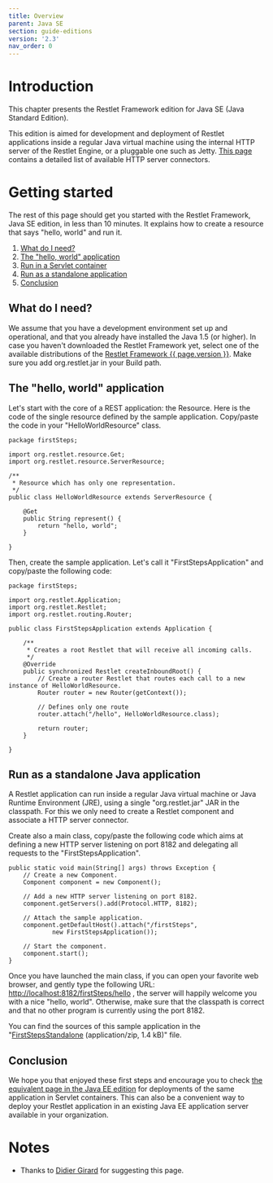 ```yaml
---
title: Overview
parent: Java SE
section: guide-editions
version: '2.3'
nav_order: 0
---
```

# Introduction

This chapter presents the Restlet Framework edition for Java SE (Java
Standard Edition).

This edition is aimed for development and deployment of Restlet
applications inside a regular Java virtual machine using the internal
HTTP server of the Restlet Engine, or a pluggable one such as Jetty.
[This page](../../core/base/connectors "Connectors")
contains a detailed list of available HTTP server connectors.

# Getting started

The rest of this page should get you started with the Restlet Framework,
Java SE edition, in less than 10 minutes. It explains how to create a
resource that says "hello, world" and run it.

1.  [What do I need?](#what_do_i_need)
2.  [The "hello, world" application](#the-hello-world-application)
3.  [Run in a Servlet container](#run-in-a-servlet-container)
4.  [Run as a standalone application](#run-as-a-standalone-java-application)
5.  [Conclusion](#conclusion)

## What do I need?

We assume that you have a development environment set up and
operational, and that you already have installed the Java 1.5 (or
higher). In case you haven't downloaded the Restlet Framework yet,
select one of the available distributions of the [Restlet Framework
{{ page.version }}](http://restlet.com/downloads/current). Make sure you
add org.restlet.jar in your Build path.

## The "hello, world" application

Let's start with the core of a REST application: the Resource. Here is
the code of the single resource defined by the sample application.
Copy/paste the code in your "HelloWorldResource" class.


<pre class="language-java"><code class="language-java">package firstSteps;

import org.restlet.resource.Get;
import org.restlet.resource.ServerResource;

/**
 * Resource which has only one representation.
 */
public class HelloWorldResource extends ServerResource {

    @Get
    public String represent() {
        return "hello, world";
    }

}
</code></pre>

Then, create the sample application. Let's call it
"FirstStepsApplication" and copy/paste the following code:


<pre class="language-java"><code class="language-java">package firstSteps;

import org.restlet.Application;
import org.restlet.Restlet;
import org.restlet.routing.Router;

public class FirstStepsApplication extends Application {

    /**
     * Creates a root Restlet that will receive all incoming calls.
     */
    @Override
    public synchronized Restlet createInboundRoot() {
        // Create a router Restlet that routes each call to a new instance of HelloWorldResource.
        Router router = new Router(getContext());

        // Defines only one route
        router.attach("/hello", HelloWorldResource.class);

        return router;
    }

}
</code></pre>

## Run as a standalone Java application

A Restlet application can run inside a regular Java virtual machine or
Java Runtime Environment (JRE), using a single "org.restlet.jar" JAR in
the classpath. For this we only need to create a Restlet component and
associate a HTTP server connector.

Create also a main class, copy/paste the following code which aims at
defining a new HTTP server listening on port 8182 and delegating all
requests to the "FirstStepsApplication".


<pre class="language-java"><code class="language-java">public static void main(String[] args) throws Exception {  
    // Create a new Component.  
    Component component = new Component();  

    // Add a new HTTP server listening on port 8182.  
    component.getServers().add(Protocol.HTTP, 8182);  

    // Attach the sample application.  
    component.getDefaultHost().attach("/firstSteps",  
            new FirstStepsApplication());  

    // Start the component.  
    component.start();  
}
</code></pre>

Once you have launched the main class, if you can open your favorite web
browser, and gently type the following URL:
[http://localhost:8182/firstSteps/hello](http://localhost:8182/firstSteps/hello)
, the server will happily welcome you with a nice "hello, world". Otherwise,
make sure that the classpath is correct and that no other program is currently
using the port 8182.

You can find the sources of this sample application in the
"[FirstStepsStandalone](/technical-resources/restlet-framework/archives/examples/firstSteps/firstStepsStandalone.zip "firstStepsStandalone") (application/zip, 1.4 kB)"
file.

## Conclusion

We hope you that enjoyed these first steps and encourage you to check
[the equivalent page in the Java EE
edition](../jee/overview "Restlet edition for Java EE")
for deployments of the same application in Servlet containers. This can
also be a convenient way to deploy your Restlet application in an
existing Java EE application server available in your organization.

# Notes

-   Thanks to [Didier
    Girard](http://www.ongwt.com/)
    for suggesting this page.
